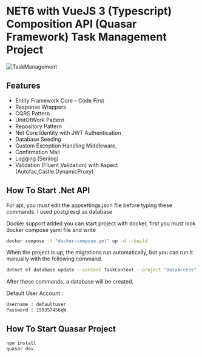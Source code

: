 # NET6 with VueJS 3 (Typescript) Composition API (Quasar Framework) Task Management Project

<img alt="TaskManagement" src="assets/taskmanagement.gif"> </img>

## Features
- Entity Framework Core – Code First
- Response Wrappers
- CQRS Pattern 
- UnitOfWork Pattern
- Repository Pattern
- Net Core Identity with JWT Authentication
- Database Seeding
- Custom Exception Handling Middleware,
- Confirmation Mail
- Logging (Serilog)
- Validation (Fluent Validation) with Aspect (Autofac,Castle.DynamicProxy)
 
## How To Start .Net API

For api, you must edit the appsettings.json file before typing these commands.
I used postgresql as database 

Docker support added you can start project with docker, first you must look docker compose yaml file and write

```sh
docker compose -f "docker-compose.yml" up -d --build
```

When the project is up, the migrations run automatically, but you can run it manually with the following command.

```sh
dotnet ef database update --context TaskContext --project "DataAccess" --startup-project "WebAPI"
```

After these commands, a database will be created. 


Default User Account : 

```sh
Username : defaultuser
Password : 159357456qW
```


## How To Start Quasar Project


```sh
npm install
quasar dev
```



